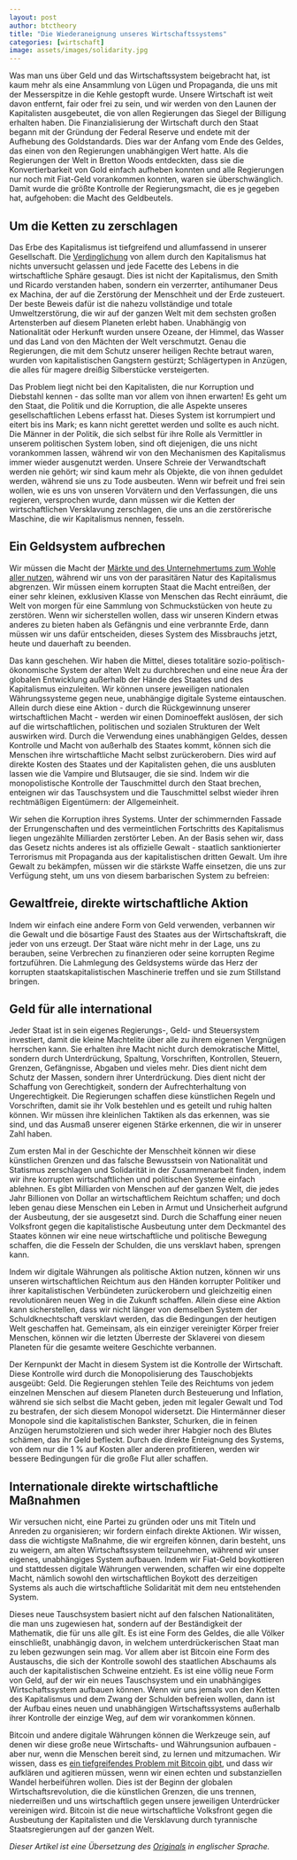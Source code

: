 ```yaml
---
layout: post
author: btctheory
title: "Die Wiederaneignung unseres Wirtschaftssystems"
categories: [wirtschaft]
image: assets/images/solidarity.jpg
---
```


Was man uns über Geld und das Wirtschaftssystem beigebracht hat, ist kaum mehr als eine Ansammlung von Lügen und Propaganda, die uns mit der Messerspitze in die Kehle gestopft wurde. Unsere Wirtschaft ist weit davon entfernt, fair oder frei zu sein, und wir werden von den Launen der Kapitalisten ausgebeutet, die von allen Regierungen das Siegel der Billigung erhalten haben. Die Finanzialisierung der Wirtschaft durch den Staat begann mit der Gründung der Federal Reserve und endete mit der Aufhebung des Goldstandards. Dies war der Anfang vom Ende des Geldes, das einen von den Regierungen unabhängigen Wert hatte. Als die Regierungen der Welt in Bretton Woods entdeckten, dass sie die Konvertierbarkeit von Gold einfach aufheben konnten und alle Regierungen nur noch mit Fiat-Geld vorankommen konnten, waren sie überschwänglich. Damit wurde die größte Kontrolle der Regierungsmacht, die es je gegeben hat, aufgehoben: die Macht des Geldbeutels.

## Um die Ketten zu zerschlagen

Das Erbe des Kapitalismus ist tiefgreifend und allumfassend in unserer Gesellschaft. Die [Verdinglichung](https://de.wikipedia.org/wiki/Verdinglichung) von allem durch den Kapitalismus hat nichts unversucht gelassen und jede Facette des Lebens in die wirtschaftliche Sphäre gesaugt. Dies ist nicht der Kapitalismus, den Smith und Ricardo verstanden haben, sondern ein verzerrter, antihumaner Deus ex Machina, der auf die Zerstörung der Menschheit und der Erde zusteuert. Der beste Beweis dafür ist die nahezu vollständige und totale Umweltzerstörung, die wir auf der ganzen Welt mit dem sechsten großen Artensterben auf diesem Planeten erlebt haben. Unabhängig von Nationalität oder Herkunft wurden unsere Ozeane, der Himmel, das Wasser und das Land von den Mächten der Welt verschmutzt. Genau die Regierungen, die mit dem Schutz unserer heiligen Rechte betraut waren, wurden von kapitalistischen Gangstern gestürzt; Schlägertypen in Anzügen, die alles für magere dreißig Silberstücke versteigerten.

Das Problem liegt nicht bei den Kapitalisten, die nur Korruption und Diebstahl kennen - das sollte man vor allem von ihnen erwarten! Es geht um den Staat, die Politik und die Korruption, die alle Aspekte unseres gesellschaftlichen Lebens erfasst hat. Dieses System ist korrumpiert und eitert bis ins Mark; es kann nicht gerettet werden und sollte es auch nicht. Die Männer in der Politik, die sich selbst für ihre Rolle als Vermittler in unserem politischen System loben, sind oft diejenigen, die uns nicht vorankommen lassen, während wir von den Mechanismen des Kapitalismus immer wieder ausgenutzt werden. Unsere Schreie der Verwandtschaft werden nie gehört; wir sind kaum mehr als Objekte, die von ihnen geduldet werden, während sie uns zu Tode ausbeuten. Wenn wir befreit und frei sein wollen, wie es uns von unseren Vorvätern und den Verfassungen, die uns regieren, versprochen wurde, dann müssen wir die Ketten der wirtschaftlichen Versklavung zerschlagen, die uns an die zerstörerische Maschine, die wir Kapitalismus nennen, fesseln.

## Ein Geldsystem aufbrechen

Wir müssen die Macht der [Märkte und des Unternehmertums zum Wohle aller nutzen](https://btctheory.com/2014/12/31/entrepreneurs-and-capitalist/), während wir uns von der parasitären Natur des Kapitalismus abgrenzen. Wir müssen einem korrupten Staat die Macht entreißen, der einer sehr kleinen, exklusiven Klasse von Menschen das Recht einräumt, die Welt von morgen für eine Sammlung von Schmuckstücken von heute zu zerstören. Wenn wir sicherstellen wollen, dass wir unseren Kindern etwas anderes zu bieten haben als Gefängnis und eine verbrannte Erde, dann müssen wir uns dafür entscheiden, dieses System des Missbrauchs jetzt, heute und dauerhaft zu beenden.

Das kann geschehen. Wir haben die Mittel, dieses totalitäre sozio-politisch-ökonomische System der alten Welt zu durchbrechen und eine neue Ära der globalen Entwicklung außerhalb der Hände des Staates und des Kapitalismus einzuleiten. Wir können unsere jeweiligen nationalen Währungssysteme gegen neue, unabhängige digitale Systeme eintauschen. Allein durch diese eine Aktion - durch die Rückgewinnung unserer wirtschaftlichen Macht - werden wir einen Dominoeffekt auslösen, der sich auf die wirtschaftlichen, politischen und sozialen Strukturen der Welt auswirken wird. Durch die Verwendung eines unabhängigen Geldes, dessen Kontrolle und Macht von außerhalb des Staates kommt, können sich die Menschen ihre wirtschaftliche Macht selbst zurückerobern. Dies wird auf direkte Kosten des Staates und der Kapitalisten gehen, die uns ausbluten lassen wie die Vampire und Blutsauger, die sie sind. Indem wir die monopolistische Kontrolle der Tauschmittel durch den Staat brechen, enteignen wir das Tauschsystem und die Tauschmittel selbst wieder ihren rechtmäßigen Eigentümern: der Allgemeinheit.

Wir sehen die Korruption ihres Systems. Unter der schimmernden Fassade der Errungenschaften und des vermeintlichen Fortschritts des Kapitalismus liegen ungezählte Milliarden zerstörter Leben. An der Basis sehen wir, dass das Gesetz nichts anderes ist als offizielle Gewalt - staatlich sanktionierter Terrorismus mit Propaganda aus der kapitalistischen dritten Gewalt. Um ihre Gewalt zu bekämpfen, müssen wir die stärkste Waffe einsetzen, die uns zur Verfügung steht, um uns von diesem barbarischen System zu befreien:

## Gewaltfreie, direkte wirtschaftliche Aktion

Indem wir einfach eine andere Form von Geld verwenden, verbannen wir die Gewalt und die bösartige Faust des Staates aus der Wirtschaftskraft, die jeder von uns erzeugt. Der Staat wäre nicht mehr in der Lage, uns zu berauben, seine Verbrechen zu finanzieren oder seine korrupten Regime fortzuführen. Die Lahmlegung des Geldsystems würde das Herz der korrupten staatskapitalistischen Maschinerie treffen und sie zum Stillstand bringen.

## Geld für alle international

Jeder Staat ist in sein eigenes Regierungs-, Geld- und Steuersystem investiert, damit die kleine Machtelite über alle zu ihrem eigenen Vergnügen herrschen kann. Sie erhalten ihre Macht nicht durch demokratische Mittel, sondern durch Unterdrückung, Spaltung, Vorschriften, Kontrollen, Steuern, Grenzen, Gefängnisse, Abgaben und vieles mehr. Dies dient nicht dem Schutz der Massen, sondern ihrer Unterdrückung. Dies dient nicht der Schaffung von Gerechtigkeit, sondern der Aufrechterhaltung von Ungerechtigkeit. Die Regierungen schaffen diese künstlichen Regeln und Vorschriften, damit sie ihr Volk bestehlen und es geteilt und ruhig halten können. Wir müssen ihre kleinlichen Taktiken als das erkennen, was sie sind, und das Ausmaß unserer eigenen Stärke erkennen, die wir in unserer Zahl haben.

Zum ersten Mal in der Geschichte der Menschheit können wir diese künstlichen Grenzen und das falsche Bewusstsein von Nationalität und Statismus zerschlagen und Solidarität in der Zusammenarbeit finden, indem wir ihre korrupten wirtschaftlichen und politischen Systeme einfach ablehnen. Es gibt Milliarden von Menschen auf der ganzen Welt, die jedes Jahr Billionen von Dollar an wirtschaftlichem Reichtum schaffen; und doch leben genau diese Menschen ein Leben in Armut und Unsicherheit aufgrund der Ausbeutung, der sie ausgesetzt sind. Durch die Schaffung einer neuen Volksfront gegen die kapitalistische Ausbeutung unter dem Deckmantel des Staates können wir eine neue wirtschaftliche und politische Bewegung schaffen, die die Fesseln der Schulden, die uns versklavt haben, sprengen kann.

Indem wir digitale Währungen als politische Aktion nutzen, können wir uns unseren wirtschaftlichen Reichtum aus den Händen korrupter Politiker und ihrer kapitalistischen Verbündeten zurückerobern und gleichzeitig einen revolutionären neuen Weg in die Zukunft schaffen. Allein diese eine Aktion kann sicherstellen, dass wir nicht länger von demselben System der Schuldknechtschaft versklavt werden, das die Bedingungen der heutigen Welt geschaffen hat. Gemeinsam, als ein einziger vereinigter Körper freier Menschen, können wir die letzten Überreste der Sklaverei von diesem Planeten für die gesamte weitere Geschichte verbannen.

Der Kernpunkt der Macht in diesem System ist die Kontrolle der Wirtschaft. Diese Kontrolle wird durch die Monopolisierung des Tauschobjekts ausgeübt: Geld. Die Regierungen stehlen Teile des Reichtums von jedem einzelnen Menschen auf diesem Planeten durch Besteuerung und Inflation, während sie sich selbst die Macht geben, jeden mit legaler Gewalt und Tod zu bestrafen, der sich diesem Monopol widersetzt. Die Hintermänner dieser Monopole sind die kapitalistischen Bankster, Schurken, die in feinen Anzügen herumstolzieren und sich weder ihrer Habgier noch des Blutes schämen, das ihr Geld befleckt. Durch die direkte Enteignung des Systems, von dem nur die 1 % auf Kosten aller anderen profitieren, werden wir bessere Bedingungen für die große Flut aller schaffen.

## Internationale direkte wirtschaftliche Maßnahmen

Wir versuchen nicht, eine Partei zu gründen oder uns mit Titeln und Anreden zu organisieren; wir fordern einfach direkte Aktionen. Wir wissen, dass die wichtigste Maßnahme, die wir ergreifen können, darin besteht, uns zu weigern, am alten Wirtschaftssystem teilzunehmen, während wir unser eigenes, unabhängiges System aufbauen. Indem wir Fiat-Geld boykottieren und stattdessen digitale Währungen verwenden, schaffen wir eine doppelte Macht, nämlich sowohl den wirtschaftlichen Boykott des derzeitigen Systems als auch die wirtschaftliche Solidarität mit dem neu entstehenden System.

Dieses neue Tauschsystem basiert nicht auf den falschen Nationalitäten, die man uns zugewiesen hat, sondern auf der Beständigkeit der Mathematik, die für uns alle gilt. Es ist eine Form des Geldes, die alle Völker einschließt, unabhängig davon, in welchem unterdrückerischen Staat man zu leben gezwungen sein mag. Vor allem aber ist Bitcoin eine Form des Austauschs, die sich der Kontrolle sowohl des staatlichen Abschaums als auch der kapitalistischen Schweine entzieht. Es ist eine völlig neue Form von Geld, auf der wir ein neues Tauschsystem und ein unabhängiges Wirtschaftssystem aufbauen können. Wenn wir uns jemals von den Ketten des Kapitalismus und dem Zwang der Schulden befreien wollen, dann ist der Aufbau eines neuen und unabhängigen Wirtschaftssystems außerhalb ihrer Kontrolle der einzige Weg, auf dem wir vorankommen können.

Bitcoin und andere digitale Währungen können die Werkzeuge sein, auf denen wir diese große neue Wirtschafts- und Währungsunion aufbauen - aber nur, wenn die Menschen bereit sind, zu lernen und mitzumachen. Wir wissen, dass es [ein tiefgreifendes Problem mit Bitcoin gibt](https://btctheory.com/2015/01/08/bitcoins-people-problem/), und dass wir aufklären und agitieren müssen, wenn wir einen echten und substanziellen Wandel herbeiführen wollen. Dies ist der Beginn der globalen Wirtschaftsrevolution, die die künstlichen Grenzen, die uns trennen, niederreißen und uns wirtschaftlich gegen unsere jeweiligen Unterdrücker vereinigen wird. Bitcoin ist die neue wirtschaftliche Volksfront gegen die Ausbeutung der Kapitalisten und die Versklavung durch tyrannische Staatsregierungen auf der ganzen Welt.

_Dieser Artikel ist eine Übersetzung des [Originals](https://btctheory.com/2015/05/13/the-reappropriation-of-our-economic-system/) in englischer Sprache._
